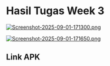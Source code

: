 # Hasil Tugas Week 3
[![Screenshot-2025-09-01-171300.png](https://i.postimg.cc/sDf4RzFw/Screenshot-2025-09-01-171300.png)](https://postimg.cc/14TqpL3q)

[![Screenshot-2025-09-01-171650.png](https://i.postimg.cc/MT8132b0/Screenshot-2025-09-01-171650.png)](https://postimg.cc/gwNwr77r)

## Link APK

